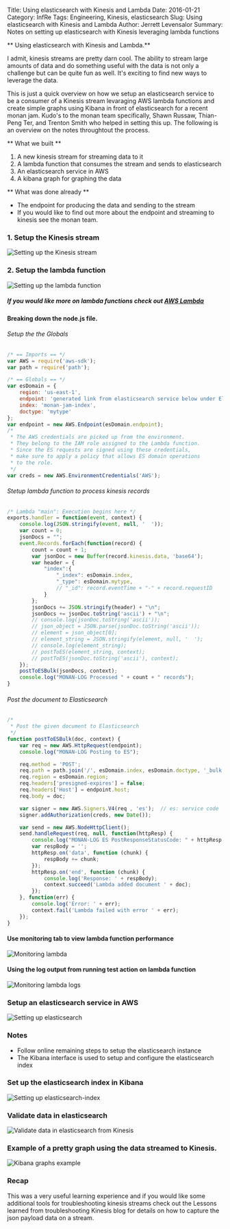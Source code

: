 Title: Using elasticsearch with Kinesis and Lambda
Date: 2016-01-21
Category: InfRe
Tags: Engineering, Kinesis, elasticsearch
Slug: Using elasticsearch with Kinesis and Lambda
Author: Jerrett Levensalor
Summary: Notes on setting up elasticsearch with Kinesis leveraging lambda functions

** Using elasticsearch with Kinesis and Lambda.**

I admit, kinesis streams are pretty darn cool.  The ability to stream large amounts of data and do something useful with the data is not only a challenge but can be quite fun as well.  It's exciting to find new ways to leverage the data.  

This is just a quick overview on how we setup an elasticsearch service to be a consumer of a Kinesis stream levaraging AWS lambda functions and create simple graphs using Kibana in front of elasticsearch for a recent monan jam.  Kudo's to the monan team specifically, Shawn Russaw, Thian-Peng Ter, and Trenton Smith who helped in setting this up.  The following is an overview on the notes throughtout the process.      

** What we built **
1.  A new kinesis stream for streaming data to it
2.  A lambda function that consumes the stream and sends to elasticsearch
3.  An elasticsearch service in AWS
4.  A kibana graph for graphing the data

** What was done already  **
- The endpoint for producing the data and sending to the stream
- If you would like to find out more about the endpoint and streaming to kinesis see the monan team.  



### 1. Setup the Kinesis stream
![Setting up the Kinesis stream](/images/2016-01-21-using-elasticsearch-with-kinesis-and-lambda/kinesis-stream.png "Setting up the Kinesis stream")

### 2. Setup the lambda function
![Setting up the lambda function](/images/2016-01-21-using-elasticsearch-with-kinesis-and-lambda/lambda-function.png "Setting up the lambda function")

##### If you would like more on lambda functions check out [AWS Lambda](http://docs.aws.amazon.com/lambda/latest/dg/welcome.html)
#### Breaking down the node.js file.  
###### Setup the the Globals

```javascript
/* == Imports == */
var AWS = require('aws-sdk');
var path = require('path');

/* == Globals == */
var esDomain = {
    region: 'us-east-1',
    endpoint: 'generated link from elasticsearch service below under Elasticsearch and put here before the region.us-east-1.es.amazonaws.com',
    index: 'monan-jam-index',
    doctype: 'mytype'
};
var endpoint = new AWS.Endpoint(esDomain.endpoint);
/*
 * The AWS credentials are picked up from the environment.
 * They belong to the IAM role assigned to the Lambda function.
 * Since the ES requests are signed using these credentials,
 * make sure to apply a policy that allows ES domain operations
 * to the role.
 */
var creds = new AWS.EnvironmentCredentials('AWS');
```
###### Stetup lambda function to process kinesis records
```javascript
/* Lambda "main": Execution begins here */
exports.handler = function(event, context) {
    console.log(JSON.stringify(event, null, '  '));
    var count = 0;
    jsonDocs = "";
    event.Records.forEach(function(record) {
        count = count + 1;
        var jsonDoc = new Buffer(record.kinesis.data, 'base64');
        var header = {
            "index":{
                "_index": esDomain.index,
                "_type": esDomain.mytype,
                // "_id": record.eventTime + "-" + record.requestID
            }
        };
        jsonDocs += JSON.stringify(header) + "\n";
        jsonDocs += jsonDoc.toString('ascii') + "\n";
        // console.log(jsonDoc.toString('ascii'));
        // json_object = JSON.parse(jsonDoc.toString('ascii'));
        // element = json_object[0];
        // element_string = JSON.stringify(element, null, '  ');
        // console.log(element_string);
        // postToES(element_string, context);
        // postToES(jsonDoc.toString('ascii'), context);
    });
    postToESBulk(jsonDocs, context);
    console.log("MONAN-LOG Processed " + count + " records");
}
```
###### Post the document to Elasticsearch
```javascript
/*
 * Post the given document to Elasticsearch
 */
function postToESBulk(doc, context) {
    var req = new AWS.HttpRequest(endpoint);
    console.log("MONAN-LOG Posting to ES");

    req.method = 'POST';
    req.path = path.join('/', esDomain.index, esDomain.doctype, '_bulk');
    req.region = esDomain.region;
    req.headers['presigned-expires'] = false;
    req.headers['Host'] = endpoint.host;
    req.body = doc;

    var signer = new AWS.Signers.V4(req , 'es');  // es: service code
    signer.addAuthorization(creds, new Date());

    var send = new AWS.NodeHttpClient();
    send.handleRequest(req, null, function(httpResp) {
        console.log("MONAN-LOG ES PostResponseStatusCode: " + httpResp.statusCode);
        var respBody = '';
        httpResp.on('data', function (chunk) {
            respBody += chunk;
        });
        httpResp.on('end', function (chunk) {
            console.log('Response: ' + respBody);
            context.succeed('Lambda added document ' + doc);
        });
    }, function(err) {
        console.log('Error: ' + err);
        context.fail('Lambda failed with error ' + err);
    });
}
```
#### Use monitoring tab to view lambda function performance
![Monitoring lambda](/images/2016-01-21-using-elasticsearch-with-kinesis-and-lambda/lambda-monitor.png "Monitoring lambda function")

#### Using the log output from running test action on lambda function
![Monitoring lambda logs](/images/2016-01-21-using-elasticsearch-with-kinesis-and-lambda/monitor-lambda-log.png "Monitoring lambda logs")


### Setup an elasticsearch service in AWS
![Setting up elasticsearch](/images/2016-01-21-using-elasticsearch-with-kinesis-and-lambda/elasticsearch-initial.png "Setting up elasticsearch")

### Notes
-  Follow online remaining steps to setup the elasticsearch instance
-  The Kibana interface is used to setup and configure the elasticsearch index

### Set up the elasticsearch index in Kibana
![Setting up elasticsearch-index](/images/2016-01-21-using-elasticsearch-with-kinesis-and-lambda/kibana-index.png "Setting up elasticsearch-index")

### Validate data in elasticsearch
![Validate data in elasticsearch from Kinesis](/images/2016-01-21-using-elasticsearch-with-kinesis-and-lambda/kibana-graphs.png "Kibana graphs")

### Example of a pretty graph using the data streamed to Kinesis.
![Kibana graphs example](/images/2016-01-21-using-elasticsearch-with-kinesis-and-lambda/kibana-graph-example.png "Kibana graphs example")


### Recap
This was a very useful learning experience and if you would like some additional tools for troubleshooting kinesis streams check out the Lessons learned from troubleshooting Kinesis blog for details on how to capture the json payload data on a stream.  
